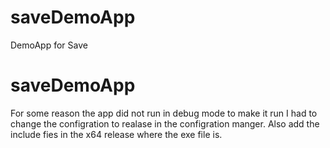 # saveDemoApp
DemoApp for Save

# saveDemoApp
 For some reason the app did not run in debug mode to make it run I had to change the configration to realase in the configration manger. 
  Also add the include fies in  the x64 release where the exe file is. 
 

